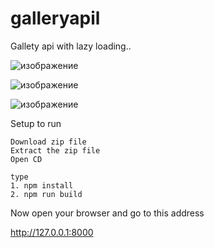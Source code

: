 # galleryapil
Gallety api with lazy loading..

![изображение](https://github.com/minipekka999/galleryapil/assets/105938194/f5da6fa1-9fd7-4716-9bad-c2543517c54d)

![изображение](https://github.com/minipekka999/galleryapil/assets/105938194/8621ebea-6685-4e96-bf64-eb9af8c093a6)

![изображение](https://github.com/minipekka999/galleryapil/assets/105938194/e8126247-1ede-474f-bcc4-e397044299d2)


Setup to run

    Download zip file
    Extract the zip file
    Open CD

    type 
    1. npm install
    2. npm run build 


Now open your browser and go to this address

http://127.0.0.1:8000
